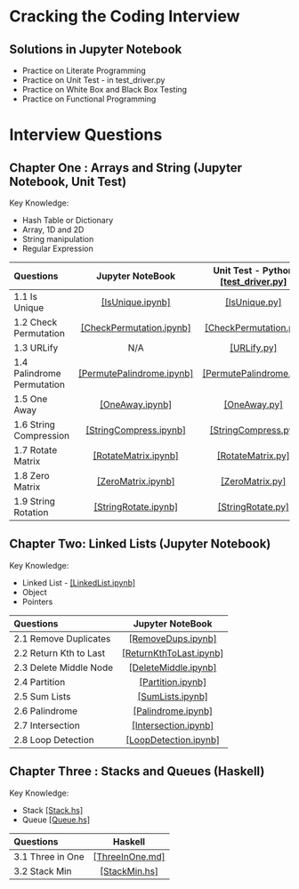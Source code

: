 # Cracking the Coding Interview 
## Solutions in Jupyter Notebook
- Practice on Literate Programming
- Practice on Unit Test - in test_driver.py
- Practice on White Box and Black Box Testing
- Practice on Functional Programming
# Interview Questions
## Chapter One : Arrays and String (Jupyter Notebook, Unit Test)
Key Knowledge:
- Hash Table or Dictionary
- Array, 1D and 2D
- String manipulation
- Regular Expression

| Questions | Jupyter NoteBook | Unit Test - Python [[test_driver.py]](https://github.com/cd155/Cracking_Coding_Interview/blob/master/01_ArrayAndString/Python/test_driver.py) | 
| :---        |:----:|    :----:   | 
| 1.1 Is Unique | [[IsUnique.ipynb]](https://github.com/cd155/Cracking_Coding_Interview/blob/master/01_ArrayAndString/Notebook/IsUnique.ipynb) | [[IsUnique.py]](https://github.com/cd155/Cracking_Coding_Interview/blob/master/01_ArrayAndString/Python/IsUnique.py) |
| 1.2 Check Permutation | [[CheckPermutation.ipynb]](https://github.com/cd155/Cracking_Coding_Interview/blob/master/01_ArrayAndString/Notebook/CheckPermutation.ipynb) | [[CheckPermutation.py]](https://github.com/cd155/Cracking_Coding_Interview/blob/master/01_ArrayAndString/Python/CheckPermutation.py) |
| 1.3 URLify | N/A | [[URLify.py]](https://github.com/cd155/Cracking_Coding_Interview/blob/master/01_ArrayAndString/Python/URLify.py) |
| 1.4 Palindrome Permutation | [[PermutePalindrome.ipynb]](https://github.com/cd155/Cracking_Coding_Interview/blob/master/01_ArrayAndString/Notebook/PermutePalindrome.ipynb) | [[PermutePalindrome.py]](https://github.com/cd155/Cracking_Coding_Interview/blob/master/01_ArrayAndString/Python/PermutePalindrome.py) |
| 1.5 One Away | [[OneAway.ipynb]](https://github.com/cd155/Cracking_Coding_Interview/blob/master/01_ArrayAndString/Notebook/OneAway.ipynb) | [[OneAway.py]](https://github.com/cd155/Cracking_Coding_Interview/blob/master/01_ArrayAndString/Python/OneAway.py) |
| 1.6 String Compression | [[StringCompress.ipynb]](https://github.com/cd155/Cracking_Coding_Interview/blob/master/01_ArrayAndString/Notebook/StringCompress.ipynb) | [[StringCompress.py]](https://github.com/cd155/Cracking_Coding_Interview/blob/master/01_ArrayAndString/Python/StringCompress.py) |
| 1.7 Rotate Matrix | [[RotateMatrix.ipynb]](https://github.com/cd155/Cracking_Coding_Interview/blob/master/01_ArrayAndString/Notebook/RotateMatrix.ipynb) | [[RotateMatrix.py]](https://github.com/cd155/Cracking_Coding_Interview/blob/master/01_ArrayAndString/Python/RotateMatrix.py) |
| 1.8 Zero Matrix | [[ZeroMatrix.ipynb]](https://github.com/cd155/Cracking_Coding_Interview/blob/master/01_ArrayAndString/Notebook/ZeroMatrix.ipynb) | [[ZeroMatrix.py]](https://github.com/cd155/Cracking_Coding_Interview/blob/master/01_ArrayAndString/Python/ZeroMatrix.py) |
| 1.9 String Rotation | [[StringRotate.ipynb]](https://github.com/cd155/Cracking_Coding_Interview/blob/master/01_ArrayAndString/Notebook/StringRotate.ipynb) | [[StringRotate.py]](https://github.com/cd155/Cracking_Coding_Interview/blob/master/01_ArrayAndString/Python/StringRotate.py) |

## Chapter Two: Linked Lists (Jupyter Notebook)
Key Knowledge:
- Linked List - [[LinkedList.ipynb]](https://github.com/cd155/Cracking_Coding_Interview/blob/master/02_LinkedList/LinkedList.ipynb)
- Object
- Pointers

| Questions | Jupyter NoteBook |
| :---        |:----:|
| 2.1 Remove Duplicates | [[RemoveDups.ipynb]](https://github.com/cd155/Cracking_Coding_Interview/blob/master/02_LinkedList/RemoveDups.ipynb) |
| 2.2 Return Kth to Last | [[ReturnKthToLast.ipynb]](https://github.com/cd155/Cracking_Coding_Interview/blob/master/02_LinkedList/ReturnKthToLast.ipynb) |
| 2.3 Delete Middle Node | [[DeleteMiddle.ipynb]](https://github.com/cd155/Cracking_Coding_Interview/blob/master/02_LinkedList/DeleteMiddle.ipynb) |
| 2.4 Partition | [[Partition.ipynb]](https://github.com/cd155/Cracking_Coding_Interview/blob/master/02_LinkedList/Partition.ipynb) |
| 2.5 Sum Lists | [[SumLists.ipynb]](https://github.com/cd155/Cracking_Coding_Interview/blob/master/02_LinkedList/SumLists.ipynb) |
| 2.6 Palindrome | [[Palindrome.ipynb]](https://github.com/cd155/Cracking_Coding_Interview/blob/master/02_LinkedList/Palindrome.ipynb) |
| 2.7 Intersection | [[Intersection.ipynb]](https://github.com/cd155/Cracking_Coding_Interview/blob/master/02_LinkedList/Intersection.ipynb) |
| 2.8 Loop Detection | [[LoopDetection.ipynb]](https://github.com/cd155/Cracking_Coding_Interview/blob/master/02_LinkedList/LoopDetection.ipynb) |

## Chapter Three : Stacks and Queues (Haskell)
Key Knowledge:
- Stack [[Stack.hs]](https://github.com/cd155/Cracking_Coding_Interview/blob/master/StackAndQueue/Structure/Stack.hs)
- Queue [[Queue.hs]](https://github.com/cd155/Cracking_Coding_Interview/blob/master/StackAndQueue/Structure/Queue.hs)

| Questions | Haskell |
| :---        |:----:|
| 3.1 Three in One | [[ThreeInOne.md]](https://github.com/cd155/Cracking_Coding_Interview/blob/master/StackAndQueue/ThreeInOne.md) |
| 3.2 Stack Min | [[StackMin.hs]](https://github.com/cd155/Cracking_Coding_Interview/blob/master/StackAndQueue/StackMin.hs) |